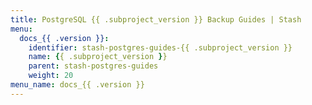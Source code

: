 ```yaml
---
title: PostgreSQL {{ .subproject_version }} Backup Guides | Stash
menu:
  docs_{{ .version }}:
    identifier: stash-postgres-guides-{{ .subproject_version }}
    name: {{ .subproject_version }}
    parent: stash-postgres-guides
    weight: 20
menu_name: docs_{{ .version }}
---
```

